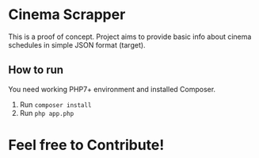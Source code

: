 # Cinema Scrapper

This is a proof of concept.
Project aims to provide basic info about cinema schedules in simple JSON format (target).

## How to run

You need working PHP7+ environment and installed Composer.

1. Run `composer install`
1. Run `php app.php`

# Feel free to Contribute!